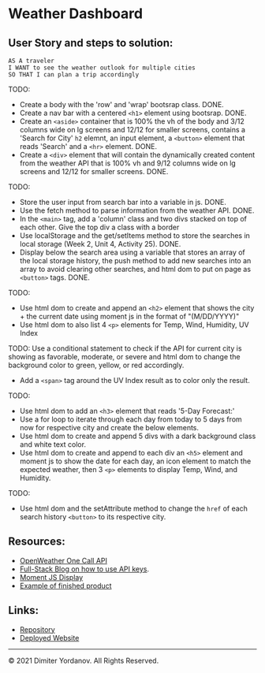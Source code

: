 # Weather Dashboard

## User Story and steps to solution:

```
AS A traveler
I WANT to see the weather outlook for multiple cities
SO THAT I can plan a trip accordingly
```

<!-- GIVEN a weather dashboard with form inputs -->
TODO:
* Create a body with the 'row' and 'wrap' bootsrap class. DONE.
* Create a nav bar with a centered `<h1>` element using bootsrap. DONE.
* Create an `<aside>` container that is 100% the vh of the body and 3/12 columns wide on lg screens and 12/12 for smaller screens, contains a 'Search for City' `h2` elemnt, an input element, a `<button>` element that reads 'Search' and a `<hr>` element. DONE.
* Create a `<div>` element that will contain the dynamically created content from the weather API that is 100% vh and 9/12 columns wide on lg screens and 12/12 for smaller screens. DONE.
<!-- WHEN I search for a city
THEN I am presented with current and future conditions for that city and that city is added to the search history -->
TODO:
* Store the user input from search bar into a variable in js. DONE.
* Use the fetch method to parse information from the weather API. DONE.
* In the `<main>` tag, add a 'column' class and two divs stacked on top of each other. Give the top div a class with a border
* Use localStorage and the get/setItems method to store the searches in local storage (Week 2, Unit 4, Activity 25). DONE.
* Display below the search area using a variable that stores an array of the local storage history, the push method to add new searches into an array to avoid clearing other searches, and html dom to put on page as `<button>` tags. DONE.
<!-- WHEN I view current weather conditions for that city
THEN I am presented with the city name, the date, an icon representation of weather conditions, the temperature, the humidity, the wind speed, and the UV index -->
TODO:
* Use html dom to create and append an `<h2>` element that shows the city + the current date using moment js in the format of "(M/DD/YYYY)"
* Use html dom to also list 4 `<p>` elements for Temp, Wind, Humidity, UV Index
<!-- WHEN I view the UV index
THEN I am presented with a color that indicates whether the conditions are favorable, moderate, or severe -->
TODO: Use a conditional statement to check if the API for current city is showing as favorable, moderate, or severe and html dom to change the background color to green, yellow, or red accordingly.
* Add a `<span>` tag around the UV Index result as to color only the result.
<!-- WHEN I view future weather conditions for that city
THEN I am presented with a 5-day forecast that displays the date, an icon representation of weather conditions, the temperature, the wind speed, and the humidity -->
TODO:
* Use html dom to add an `<h3>` element that reads '5-Day Forecast:'
* Use a for loop to iterate through each day from today to 5 days from now for respective city and create the below elements.
* Use html dom to create and append 5 divs with a dark background class and white text color.
* Use html dom to create and append to each div an `<h5>` element and moment js to show the date for each day, an icon element to match the expected weather, then 3 `<p>` elements to display Temp, Wind, and Humidity.
<!-- WHEN I click on a city in the search history
THEN I am again presented with current and future conditions for that city -->
TODO:
* Use html dom and the setAttribute method to change the `href` of each search history `<button>` to its respective city.

## Resources:

* [OpenWeather One Call API](https://openweathermap.org/api/one-call-api)
* [Full-Stack Blog on how to use API keys](https://coding-boot-camp.github.io/full-stack/apis/how-to-use-api-keys).
* [Moment JS Display](https://momentjs.com/docs/#/displaying/)
* [Example of finished product](./assets/06-server-side-apis-homework-demo.png)


## Links:

* [Repository]()
* [Deployed Website]()
- - -
© 2021 Dimiter Yordanov. All Rights Reserved.
